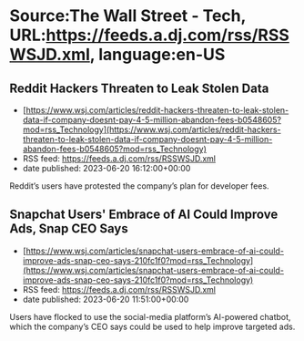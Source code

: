 # Source:The Wall Street - Tech, URL:https://feeds.a.dj.com/rss/RSSWSJD.xml, language:en-US

## Reddit Hackers Threaten to Leak Stolen Data
 - [https://www.wsj.com/articles/reddit-hackers-threaten-to-leak-stolen-data-if-company-doesnt-pay-4-5-million-abandon-fees-b0548605?mod=rss_Technology](https://www.wsj.com/articles/reddit-hackers-threaten-to-leak-stolen-data-if-company-doesnt-pay-4-5-million-abandon-fees-b0548605?mod=rss_Technology)
 - RSS feed: https://feeds.a.dj.com/rss/RSSWSJD.xml
 - date published: 2023-06-20 16:12:00+00:00

Reddit’s users have protested the company’s plan for developer fees.

## Snapchat Users' Embrace of AI Could Improve Ads, Snap CEO Says
 - [https://www.wsj.com/articles/snapchat-users-embrace-of-ai-could-improve-ads-snap-ceo-says-210fc1f0?mod=rss_Technology](https://www.wsj.com/articles/snapchat-users-embrace-of-ai-could-improve-ads-snap-ceo-says-210fc1f0?mod=rss_Technology)
 - RSS feed: https://feeds.a.dj.com/rss/RSSWSJD.xml
 - date published: 2023-06-20 11:51:00+00:00

Users have flocked to use the social-media platform’s AI-powered chatbot, which the company’s CEO says could be used to help improve targeted ads.

